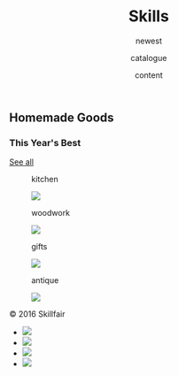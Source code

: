 <!DOCTYPE html>
<html>
<head>
  <title>Skillfair</title>
  <meta charset="utf-8"/>
  <link rel="stylesheet" href="https://maxcdn.bootstrapcdn.com/bootstrap/3.3.6/css/bootstrap.min.css" integrity="sha384-1q8mTJOASx8j1Au+a5WDVnPi2lkFfwwEAa8hDDdjZlpLegxhjVME1fgjWPGmkzs7" crossorigin="anonymous">
  <link href='https://fonts.googleapis.com/css?family=Roboto:300,400,700' rel='stylesheet' type='text/css'>
  <link rel="stylesheet" type="text/css" href="main.css">
</head>
<body>
<header class="container">
 <div class="row">
   <h1 class="col-sm-4">Skills</h1>
   <nav class="col-sm-8 text-right">
     <p>newest</p>
     <p>catalogue</p>
     <p>content</p>
     </nav>
  </div>
</header>
<section class="jumbotron">
  <div class="container">
    <div class="row text-center">
      <h2>Homemade Goods</h2>
      <h3>This Year's Best</h3>
      <a class="btn btn-primary" href="#"
role="button"> See all</a>
    </div>
  </div>
  </section>
  <section class="container">
    <div class="row">
      <figure class="col-sm-6">
        <p>kitchen</p>
        <img src="https://s3.amazonaws.com/codecademy-content/projects/make-a-website/lesson-4/kitchen.jpg"/>
        </figure>
         <figure class="col-sm-6">
           <p>woodwork</p>
           <img src="https://s3.amazonaws.com/codecademy-content/projects/make-a-website/lesson-4/woodwork.jpg">
        </figure>
    </div>
    <div class="row">
      <figure class="col-sm-6">
        <p>gifts</p>
        <img src="https://s3.amazonaws.com/codecademy-content/projects/make-a-website/lesson-4/gifts.jpg">
        </figure>
         <figure class="col-sm-6">
           <p>antique</p>
           <img src="https://s3.amazonaws.com/codecademy-content/projects/make-a-website/lesson-4/antique.jpg">
        </figure>
    </div>
    </section>
    <footer class="container">
      <div class="row">
        <p class="col-sm-4">&copy; 2016 Skillfair</p>
        <ul class="col-sm-8">
          <li class="col-sm-1">  <img src="https://s3.amazonaws.com/codecademy-content/projects/make-a-website/lesson-4/twitter.svg"></li>
          <li class="col-sm-1">  <img src="https://s3.amazonaws.com/codecademy-content/projects/make-a-website/lesson-4/facebook.svg"></li>
          <li class="col-sm-1"><img src="https://s3.amazonaws.com/codecademy-content/projects/make-a-website/lesson-4/instagram.svg"></li>
          <li class="col-sm-1"><img src="https://s3.amazonaws.com/codecademy-content/projects/make-a-website/lesson-4/medium.svg"></li>
          </ul>
        </div>
      </footer>
</body>
</html>
